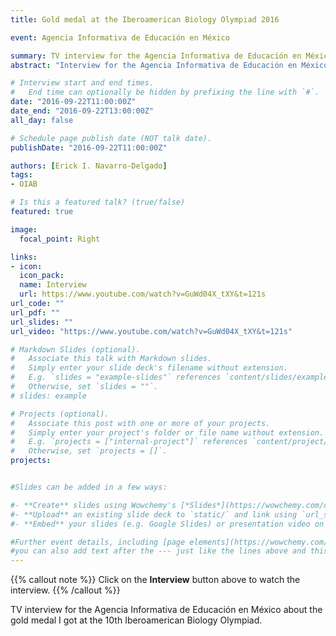 ```yaml
---
title: Gold medal at the Iberoamerican Biology Olympiad 2016

event: Agencia Informativa de Educación en México

summary: TV interview for the Agencia Informativa de Educación en México about the gold medal I got at the 10th Iberoamerican Biology Olympiad.
abstract: "Interview for the Agencia Informativa de Educación en México about the gold medal I got at the 10th Iberoamerican Biology Olympiad"

# Interview start and end times.
#   End time can optionally be hidden by prefixing the line with `#`.
date: "2016-09-22T11:00:00Z"
date_end: "2016-09-22T13:00:00Z"
all_day: false

# Schedule page publish date (NOT talk date).
publishDate: "2016-09-22T11:00:00Z"

authors: [Erick I. Navarro-Delgado]
tags: 
- OIAB

# Is this a featured talk? (true/false)
featured: true 

image:
  focal_point: Right

links:
- icon: 
  icon_pack:
  name: Interview
  url: https://www.youtube.com/watch?v=GuWd04X_tXY&t=121s
url_code: ""
url_pdf: ""
url_slides: ""
url_video: "https://www.youtube.com/watch?v=GuWd04X_tXY&t=121s"

# Markdown Slides (optional).
#   Associate this talk with Markdown slides.
#   Simply enter your slide deck's filename without extension.
#   E.g. `slides = "example-slides"` references `content/slides/example-slides.md`.
#   Otherwise, set `slides = ""`.
# slides: example

# Projects (optional).
#   Associate this post with one or more of your projects.
#   Simply enter your project's folder or file name without extension.
#   E.g. `projects = ["internal-project"]` references `content/project/deep-learning/index.md`.
#   Otherwise, set `projects = []`.
projects: 


#Slides can be added in a few ways:

#- **Create** slides using Wowchemy's [*Slides*](https://wowchemy.com/docs/managing-content/#create-slides) feature and link using #`slides` parameter in the front matter of the talk file
#- **Upload** an existing slide deck to `static/` and link using `url_slides` parameter in the front matter of the talk file
#- **Embed** your slides (e.g. Google Slides) or presentation video on this page using #[shortcodes](https://wowchemy.com/docs/writing-markdown-latex/).

#Further event details, including [page elements](https://wowchemy.com/docs/writing-markdown-latex/) such as image galleries, can be #added to the body of this page.
#you can also add text after the --- just like the lines above and this will be featured in the page. 
---
```


{{% callout note %}}
Click on the **Interview** button above to watch the interview.
{{% /callout %}}

TV interview for the Agencia Informativa de Educación en México about the gold medal I got at the 10th Iberoamerican Biology Olympiad.